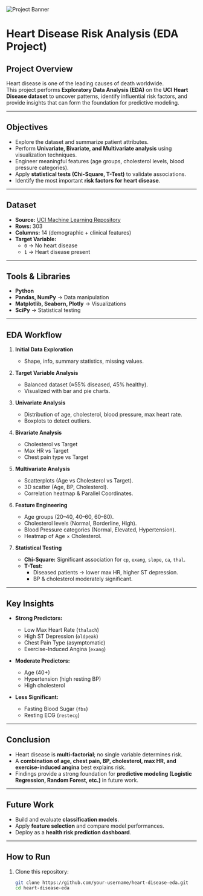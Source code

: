 ![Project Banner](visualizations/cover.png)

#  Heart Disease Risk Analysis (EDA Project)

##  Project Overview
Heart disease is one of the leading causes of death worldwide.  
This project performs **Exploratory Data Analysis (EDA)** on the **UCI Heart Disease dataset** to uncover patterns, identify influential risk factors, and provide insights that can form the foundation for predictive modeling.

---

##  Objectives
- Explore the dataset and summarize patient attributes.  
- Perform **Univariate, Bivariate, and Multivariate analysis** using visualization techniques.  
- Engineer meaningful features (age groups, cholesterol levels, blood pressure categories).  
- Apply **statistical tests (Chi-Square, T-Test)** to validate associations.  
- Identify the most important **risk factors for heart disease**.  

---

##  Dataset
- **Source:** [UCI Machine Learning Repository](https://archive.ics.uci.edu/ml/datasets/heart+disease)  
- **Rows:** 303  
- **Columns:** 14 (demographic + clinical features)  
- **Target Variable:**  
  - `0` → No heart disease  
  - `1` → Heart disease present  

---

##  Tools & Libraries
- **Python**
- **Pandas, NumPy** → Data manipulation  
- **Matplotlib, Seaborn, Plotly** → Visualizations  
- **SciPy** → Statistical testing  

---

##  EDA Workflow
1. **Initial Data Exploration**  
   - Shape, info, summary statistics, missing values.  

2. **Target Variable Analysis**  
   - Balanced dataset (≈55% diseased, 45% healthy).  
   - Visualized with bar and pie charts.  

3. **Univariate Analysis**  
   - Distribution of age, cholesterol, blood pressure, max heart rate.  
   - Boxplots to detect outliers.  

4. **Bivariate Analysis**  
   - Cholesterol vs Target  
   - Max HR vs Target  
   - Chest pain type vs Target  

5. **Multivariate Analysis**  
   - Scatterplots (Age vs Cholesterol vs Target).  
   - 3D scatter (Age, BP, Cholesterol).  
   - Correlation heatmap & Parallel Coordinates.  

6. **Feature Engineering**  
   - Age groups (20–40, 40–60, 60–80).  
   - Cholesterol levels (Normal, Borderline, High).  
   - Blood Pressure categories (Normal, Elevated, Hypertension).  
   - Heatmap of Age × Cholesterol.  

7. **Statistical Testing**  
   - **Chi-Square:** Significant association for `cp`, `exang`, `slope`, `ca`, `thal`.  
   - **T-Test:**  
     - Diseased patients → lower max HR, higher ST depression.  
     - BP & cholesterol moderately significant.  

---

##  Key Insights
- **Strong Predictors:**  
  - Low Max Heart Rate (`thalach`)  
  - High ST Depression (`oldpeak`)  
  - Chest Pain Type (asymptomatic)  
  - Exercise-Induced Angina (`exang`)  

- **Moderate Predictors:**  
  - Age (40+)  
  - Hypertension (high resting BP)  
  - High cholesterol  

- **Less Significant:**  
  - Fasting Blood Sugar (`fbs`)  
  - Resting ECG (`restecg`)  

---

##  Conclusion
- Heart disease is **multi-factorial**; no single variable determines risk.  
- A **combination of age, chest pain, BP, cholesterol, max HR, and exercise-induced angina** best explains risk.  
- Findings provide a strong foundation for **predictive modeling (Logistic Regression, Random Forest, etc.)** in future work.  

---

##  Future Work
- Build and evaluate **classification models**.  
- Apply **feature selection** and compare model performances.  
- Deploy as a **health risk prediction dashboard**.  

---

##  How to Run
1. Clone this repository:  
   ```bash
   git clone https://github.com/your-username/heart-disease-eda.git
   cd heart-disease-eda
